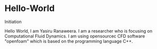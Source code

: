 # Hello-World
Initiation


Hello World, 
I am Yasiru Ranaweera. I am a researcher who is focusing on Computational Fluid Dynamics. I am using opensourcec CFD software "openfoam" which is based on the programming language C++.
